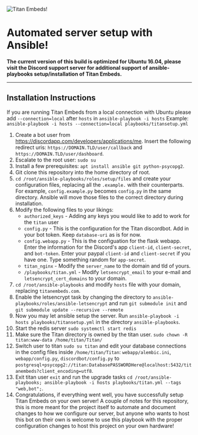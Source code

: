 ![Titan Embeds!](https://i.imgur.com/v7iqMj8.png "Titan Embeds!")

# Automated server setup with Ansible!

**The current version of this build is optimized for Ubuntu 16.04, please visit the Discord support server for additional support of ansible-playbooks setup/installation of Titan Embeds.**

---
## Installation Instructions

If you are running Titan Embeds from a local connection with Ubuntu please add `--connection=local` after `hosts` in `ansible-playbook -i hosts` Example: `ansible-playbook -i hosts --connection=local playbooks/titansetup.yml`

1. Create a bot user from https://discordapp.com/developers/applications/me. Insert the following redirect uris: `https://DOMAIN.TLD/user/callback` and `https://DOMAIN.TLD/user/dashboard`.
2. Escalate to the root user: `sudo su`
3. Install a few prerequisites: `apt install ansible git python-psycopg2`.
4. Git clone this repository into the home directory of root.
5. `cd /root/ansible-playbooks/roles/setup/files` and create your configuration files, replacing all the `.example.` with their counterparts. For example, `config.example.py` becomes `config.py` in the same directory. Ansible will move those files to the correct directory during installation.
6. Modify the following files to your likings:
    - `authorized_keys` - Adding any keys you would like to add to work for the `titan` user
    - `config.py` - This is the configuration for the Titan discordbot. Add in your bot token. Keep `database-uri` as is for now.
    - `config.webapp.py` - This is the configuation for the flask webapp. Enter the information for the Discord's app `client-id`, `client-secret`, and `bot-token`. Enter your paypal `client-id` and `client-secret` if you have one. Type something random for `app-secret`.
    - `titan_nginx` - Modify the `server_name` to the domain and tld of yours.
    - `/playbooks/titan.yml` - Modify `letsencrypt_email` to your e-mail and `letsencrypt_cert_domains` to your domain.
7. `cd /root/ansible-playbooks` and modify `hosts` file with your domain, replacing `titanembeds.com`.
8. Enable the letsencrypt task by changing the directory to `ansible-playbooks/roles/ansible-letsencrypt` and run `git submodule init` and `git submodule update --recursive --remote`
9. Now you may let ansible setup the server. Run `ansible-playbook -i hosts playbooks/titansetup.yml` in the directory `ansible-playbooks`.
10. Start the redis server `sudo systemctl start redis`
11. Make sure the Titan directory is owned by the titan user. `sudo chown -R titan:www-data /home/titan/Titan/`
13. Switch user to titan `sudo su titan` and edit your database connections in the config files inside `/home/titan/Titan`: `webapp/alembic.ini`, `webapp/config.py`, `discordbot/config.py` to `postgresql+psycopg2://titan:DatabasePASSWORDHere@localhost:5432/titanembeds?client_encoding=utf8`.
14. Exit titan user `exit` and run the upgrade tasks `cd /root/ansible-playbooks; ansible-playbook -i hosts playbooks/titan.yml --tags "web,bot";`.
15. Congratulations, if everything went well, you have successfully setup Titan Embeds on your own server!
A couple of notes for this repository, this is more meant for the project itself to automate and document changes to how we configure our server, but anyone who wants to host this bot on their own is welcome to use this playbook with the proper configuration changes to host this project on your own hardware!
